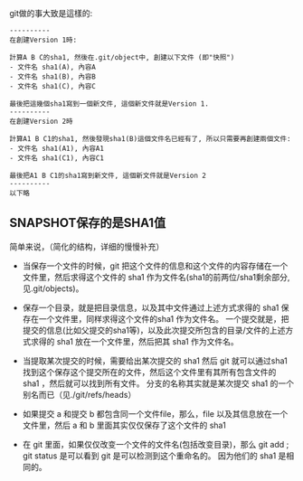 
git做的事大致是這樣的:
~~~
----------
在創建Version 1時:

計算A B C的sha1, 然後在.git/object中, 創建以下文件 (即"快照")
- 文件名 sha1(A), 內容A
- 文件名 sha1(B), 內容B
- 文件名 sha1(C), 內容C

最後把這幾個sha1寫到一個新文件, 這個新文件就是Version 1.
----------
在創建Version 2時

計算A1 B C1的sha1, 然後發現sha1(B)這個文件名已經有了, 所以只需要再創建兩個文件:
- 文件名 sha1(A1), 內容A1
- 文件名 sha1(C1), 內容C1

最後把A1 B C1的sha1寫到新文件, 這個新文件就是Version 2
----------
以下略
~~~

## SNAPSHOT保存的是SHA1值
简单来说，（简化的结构，详细的慢慢补充）

- 当保存一个文件的时候，git 把这个文件的信息和这个文件的内容存储在一个文件里，然后求得这个文件的 sha1 作为文件名(sha1的前两位/sha1剩余部分,见.git/objects)。
- 保存一个目录，就是把目录信息，以及其中文件通过上述方式求得的 sha1 保存在一个文件里，同样求得这个文件的sha1 作为文件名。
一个提交就是，把提交的信息(比如父提交的sha1等)，以及此次提交所包含的目录/文件的上述方式求得的 sha1 放在一个文件里，然后把其 sha1 作为文件名。

- 当提取某次提交的时候，需要给出某次提交的 sha1 然后 git 就可以通过sha1 找到这个保存这个提交所在的文件，然后这个文件里有其所有包含文件的 sha1 ，然后就可以找到所有文件。
分支的名称其实就是某次提交 sha1 的一个别名而已（见./git/refs/heads）

- 如果提交 a 和提交 b 都包含同一个文件file，那么，file 以及其信息放在一个文件里，然后 a 和 b 里面其实仅仅保存了这个文件的 sha1

- 在 git 里面，如果仅仅改变一个文件的文件名(包括改变目录)，那么 git add ; git status 是可以看到 git 是可以检测到这个重命名的。 因为他们的 sha1 是相同的。



